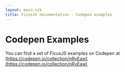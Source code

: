 ```yaml
---
layout: main.njk
title: FicusJS documentation - Codepen examples
---
```

# Codepen Examples

You can find a set of FicusJS examples on Codepen at [https://codepen.io/collection/nRvEaw](https://codepen.io/collection/nRvEaw)
